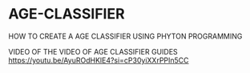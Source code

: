 # AGE-CLASSIFIER
HOW TO CREATE A AGE CLASSIFIER USING PHYTON PROGRAMMING

VIDEO OF THE VIDEO OF AGE CLASSIFIER GUIDES
https://youtu.be/AyuROdHKlE4?si=cP30yiXXrPPIn5CC

